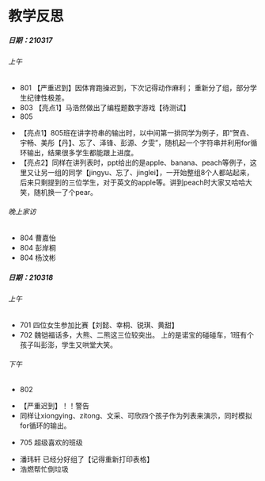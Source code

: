 # 教学反思
##### 日期：210317
###### 上午
- 801
【严重迟到】因体育跑操迟到，下次记得动作麻利；
重新分了组，部分学生纪律性极差。
- 803
【亮点1】马浩然做出了编程题数字游戏【待测试】
- 805
* 【亮点1】805班在讲字符串的输出时，以中间第一排同学为例子，即“贺垚、宇畅、美彤【丹】、忘了、泽锋、彭源、夕雯”，随机起一个字符串并利用for循环输出，结果很多学生都能跟上进度。
* 【亮点2】同样在讲列表时，ppt给出的是apple、banana、peach等例子，这里又让另一组的同学【jingyu、忘了、jinglei】，一开始整组8个人都站起来，后来只剩提到的三位学生，对于英文的apple等。讲到peach时大家又哈哈大笑，随机换一了个pear。

###### 晚上家访
* 804 曹嘉怡
* 804 彭岸桐
* 804 杨汶彬

##### 日期：210318
###### 上午
- 701
四位女生参加比赛【刘懿、幸桐、锐琪、黄甜】
- 702
魏铠福话多，大熊、二熊这三位较突出。
上的是诺宝的碰碰车，1班有个孩子叫彭澎，学生又哄堂大笑。

###### 下午
- 802
* 【严重迟到】！！警告
* 同样让xiongying、zitong、文采、可欣四个孩子作为列表来演示，同时模拟for循环的输出。
- 705 超级喜欢的班级
* 潘玮轩 已经分好组了【记得重新打印表格】
* 浩燃帮忙倒垃圾

